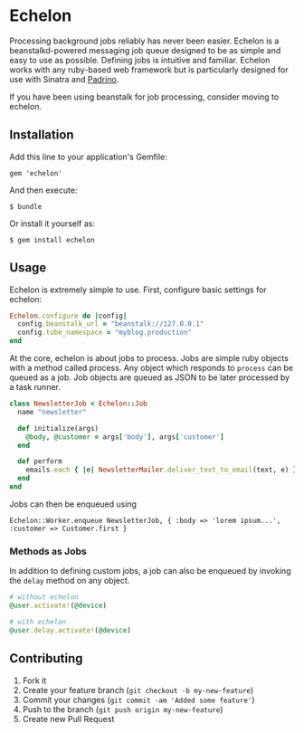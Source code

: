 # Echelon

Processing background jobs reliably has never been easier. Echelon is a beanstalkd-powered messaging job queue designed
to be as simple and easy to use as possible. Defining jobs is intuitive and familiar. Echelon works with any ruby-based 
web framework but is particularly designed for use with Sinatra and [Padrino](http://padrinorb.com).

If you have been using beanstalk for job processing, consider moving to echelon.

## Installation

Add this line to your application's Gemfile:

    gem 'echelon'

And then execute:

    $ bundle

Or install it yourself as:

    $ gem install echelon

## Usage

Echelon is extremely simple to use. First, configure basic settings for echelon:

```ruby
Echelon.configure do |config|
  config.beanstalk_url = "beanstalk://127.0.0.1"
  config.tube_namespace = "myblog.production"
end
```

At the core, echelon is about jobs to process. Jobs are simple ruby objects with a method called process. Any object which responds to `process` can be queued as a job. Job objects are queued as JSON to be later processed by a task runner.

```ruby
class NewsletterJob < Echelon::Job
  name "newsletter"

  def initialize(args)
    @body, @customer = args['body'], args['customer']
  end

  def perform
    emails.each { |e| NewsletterMailer.deliver_text_to_email(text, e) }
  end
end
```

Jobs can then be enqueued using 

    Echelon::Worker.enqueue NewsletterJob, { :body => 'lorem ipsum...', :customer => Customer.first }

### Methods as Jobs ###

In addition to defining custom jobs, a job can also be enqueued by invoking the `delay` method on any object.

```ruby
# without echelon
@user.activate!(@device)

# with echelon
@user.delay.activate!(@device)
```

## Contributing

1. Fork it
2. Create your feature branch (`git checkout -b my-new-feature`)
3. Commit your changes (`git commit -am 'Added some feature'`)
4. Push to the branch (`git push origin my-new-feature`)
5. Create new Pull Request
